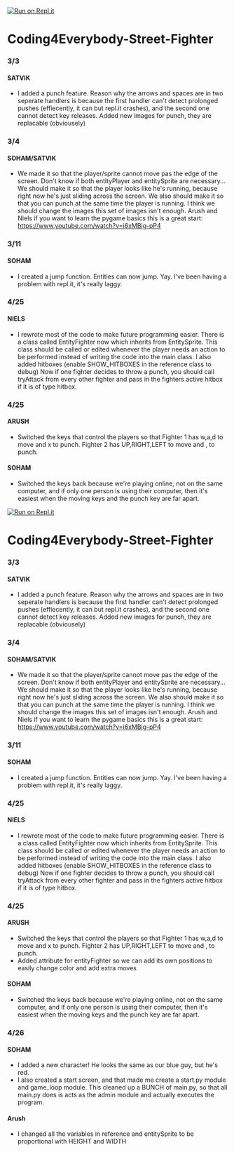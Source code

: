 [![Run on Repl.it](https://repl.it/badge/github/snowham/Coding4Everybody-Street-Fighter)](https://repl.it/github/snowham/Coding4Everybody-Street-Fighter)

# Coding4Everybody-Street-Fighter

### 3/3
#### SATVIK 
- I added a punch feature. Reason why the arrows and spaces are in two seperate handlers is because the first handler can't detect prolonged pushes (effiecently, it can but repl.it crashes), and the second one cannot detect key releases. Added new images for punch, they are replacable (obviousely)

### 3/4
#### SOHAM/SATVIK 
- We made it so that the player/sprite cannot move pas the edge of the screen. Don't know if both entityPlayer and entitySprite are necessary... We should make it so that the player looks like he's running, because right now he's just sliding across the screen. We also should make it so that you can punch at the same time the player is running. I think we should change the images this set of images isn't enough. Arush and Niels if you want to learn the pygame basics this is a great start: https://www.youtube.com/watch?v=i6xMBig-pP4

### 3/11
#### SOHAM 
- I created a jump function. Entities can now jump. Yay. I've been having a problem with repl.it, it's really laggy.

### 4/25
#### NIELS 
- I rewrote most of the code to make future programming easier. There is a class called EntityFighter now which inherits from EntitySprite. This class should be called or edited whenever the player needs an action to be performed instead of writing the code into the main class. I also added hitboxes (enable SHOW_HITBOXES in the reference class to debug) Now if one fighter decides to throw a punch, you should call tryAttack from every other fighter and pass in the fighters active hitbox if it is of type hitbox.

### 4/25
#### ARUSH 
- Switched the keys that control the players so that Fighter 1 has w,a,d to move and x to punch. Fighter 2 has UP,RIGHT,LEFT to move and , to punch.
#### SOHAM 
- Switched the keys back because we're playing online, not on the same computer, and if only one person is using their computer, then it's easiest when the moving keys and the punch key are far apart.

[![Run on Repl.it](https://repl.it/badge/github/snowham/Coding4Everybody-Street-Fighter)](https://repl.it/github/snowham/Coding4Everybody-Street-Fighter)

# Coding4Everybody-Street-Fighter

### 3/3
#### SATVIK 
- I added a punch feature. Reason why the arrows and spaces are in two seperate handlers is because the first handler can't detect prolonged pushes (effiecently, it can but repl.it crashes), and the second one cannot detect key releases. Added new images for punch, they are replacable (obviousely)

### 3/4
#### SOHAM/SATVIK 
- We made it so that the player/sprite cannot move pas the edge of the screen. Don't know if both entityPlayer and entitySprite are necessary... We should make it so that the player looks like he's running, because right now he's just sliding across the screen. We also should make it so that you can punch at the same time the player is running. I think we should change the images this set of images isn't enough. Arush and Niels if you want to learn the pygame basics this is a great start: https://www.youtube.com/watch?v=i6xMBig-pP4

### 3/11
#### SOHAM 
- I created a jump function. Entities can now jump. Yay. I've been having a problem with repl.it, it's really laggy.

### 4/25
#### NIELS 
- I rewrote most of the code to make future programming easier. There is a class called EntityFighter now which inherits from EntitySprite. This class should be called or edited whenever the player needs an action to be performed instead of writing the code into the main class. I also added hitboxes (enable SHOW_HITBOXES in the reference class to debug) Now if one fighter decides to throw a punch, you should call tryAttack from every other fighter and pass in the fighters active hitbox if it is of type hitbox.

### 4/25
#### ARUSH 
- Switched the keys that control the players so that Fighter 1 has w,a,d to move and x to punch. Fighter 2 has UP,RIGHT,LEFT to move and , to punch. 
- Added attribute for entityFighter so we can add its own positions to easily change color and add extra moves
#### SOHAM 
- Switched the keys back because we're playing online, not on the same computer, and if only one person is using their computer, then it's easiest when the moving keys and the punch key are far apart.

### 4/26
#### SOHAM 
- I added a new character! He looks the same as our blue guy, but he's red. 
- I also created a start screen, and that made me create a start.py module and game_loop module. This cleaned up a BUNCH of main.py, so that all main.py does is acts as the admin module and actually executes the program.
#### Arush
- I changed all the variables in reference and entitySprite to be proportional with HEIGHT and WIDTH